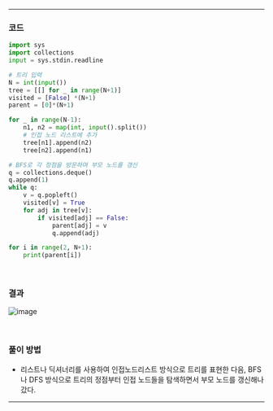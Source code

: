 ___
### 코드
```python
import sys
import collections
input = sys.stdin.readline

# 트리 입력
N = int(input())
tree = [[] for _ in range(N+1)]
visited = [False] *(N+1)
parent = [0]*(N+1)

for _ in range(N-1):
    n1, n2 = map(int, input().split())
    # 인접 노드 리스트에 추가
    tree[n1].append(n2)
    tree[n2].append(n1)

# BFS로 각 정점을 방문하며 부모 노드를 갱신
q = collections.deque()
q.append(1)
while q:
    v = q.popleft()
    visited[v] = True
    for adj in tree[v]:
        if visited[adj] == False:
            parent[adj] = v
            q.append(adj)

for i in range(2, N+1):
    print(parent[i])
```
<br>

### 결과
![image](https://user-images.githubusercontent.com/50696567/194449151-50005099-1ef5-445b-824d-7ccfd0374db0.png)

<br>

### 풀이 방법
- 리스트나 딕셔너리를 사용하여 인접노드리스트 방식으로 트리를 표현한 다음, BFS나 DFS 방식으로 트리의 정점부터 인접 노드들을 탐색하면서 부모 노드를 갱신해나갔다.
___
